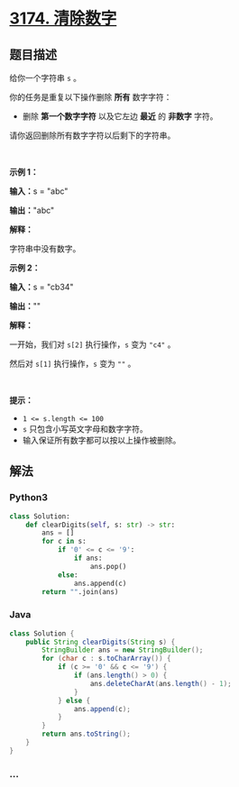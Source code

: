 # [3174. 清除数字](https://leetcode.cn/problems/clear-digits)



## 题目描述

<!-- 这里写题目描述 -->

<p>给你一个字符串&nbsp;<code>s</code>&nbsp;。</p>

<p>你的任务是重复以下操作删除 <strong>所有</strong>&nbsp;数字字符：</p>

<ul>
	<li>删除 <strong>第一个数字字符</strong>&nbsp;以及它左边 <strong>最近</strong>&nbsp;的 <strong>非数字</strong>&nbsp;字符。</li>
</ul>

<p>请你返回删除所有数字字符以后剩下的字符串。</p>

<p>&nbsp;</p>

<p><strong class="example">示例 1：</strong></p>

<div class="example-block">
<p><span class="example-io"><b>输入：</b>s = "abc"</span></p>

<p><span class="example-io"><b>输出：</b>"abc"</span></p>

<p><strong>解释：</strong></p>

<p>字符串中没有数字。<!-- notionvc: ff07e34f-b1d6-41fb-9f83-5d0ba3c1ecde --></p>
</div>

<p><strong class="example">示例 2：</strong></p>

<div class="example-block">
<p><span class="example-io"><b>输入：</b>s = "cb34"</span></p>

<p><span class="example-io"><b>输出：</b>""</span></p>

<p><b>解释：</b></p>

<p>一开始，我们对&nbsp;<code>s[2]</code>&nbsp;执行操作，<code>s</code>&nbsp;变为&nbsp;<code>"c4"</code>&nbsp;。</p>

<p>然后对&nbsp;<code>s[1]</code>&nbsp;执行操作，<code>s</code>&nbsp;变为&nbsp;<code>""</code>&nbsp;。</p>
</div>

<p>&nbsp;</p>

<p><strong>提示：</strong></p>

<ul>
	<li><code>1 &lt;= s.length &lt;= 100</code></li>
	<li><code>s</code>&nbsp;只包含小写英文字母和数字字符。</li>
	<li>输入保证所有数字都可以按以上操作被删除。</li>
</ul>


## 解法

<!-- 这里可写通用的实现逻辑 -->

<!-- tabs:start -->

### **Python3**

<!-- 这里可写当前语言的特殊实现逻辑 -->

```python
class Solution:
    def clearDigits(self, s: str) -> str:
        ans = []
        for c in s:
            if '0' <= c <= '9':
                if ans:
                    ans.pop()
            else:
                ans.append(c)
        return "".join(ans)
```

### **Java**

<!-- 这里可写当前语言的特殊实现逻辑 -->

```java
class Solution {
    public String clearDigits(String s) {
        StringBuilder ans = new StringBuilder();
        for (char c : s.toCharArray()) {
            if (c >= '0' && c <= '9') {
                if (ans.length() > 0) {
                    ans.deleteCharAt(ans.length() - 1);
                }
            } else {
                ans.append(c);
            }
        }
        return ans.toString();
    }
}
```

### **...**

```

```

<!-- tabs:end -->
